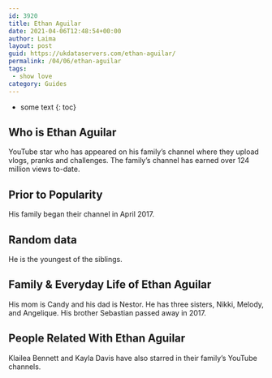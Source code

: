 ```yaml
---
id: 3920
title: Ethan Aguilar
date: 2021-04-06T12:48:54+00:00
author: Laima
layout: post
guid: https://ukdataservers.com/ethan-aguilar/
permalink: /04/06/ethan-aguilar
tags:
 - show love
category: Guides
---
```


* some text
{: toc}


## Who is Ethan Aguilar
                  
                  
                  
YouTube star who has appeared on his family&#8217;s channel where they upload vlogs, pranks and challenges. The family&#8217;s channel has earned over 124 million views to-date.
                  
              
            
              
            
                
                
                
## Prior to Popularity
                  
                  
                  
His family began their channel in April 2017.
                  
              
            
              
            
                
                
                
## Random data
                  
                  
                  
He is the youngest of the siblings. 
                  
              
            
              
            
                
                
                
## Family & Everyday Life of Ethan Aguilar
                  
                  
                  
His mom is Candy and his dad is Nestor. He has three sisters, Nikki, Melody, and Angelique. His brother Sebastian passed away in 2017.
                  
              
            
              
            
                
                
                
## People Related With Ethan Aguilar
                  
                  
                  
Klailea Bennett and Kayla Davis have also starred in their family&#8217;s YouTube channels. 
                  
              
            
              
            
                
              
            
              
              
            
            
              
            
          
          
          